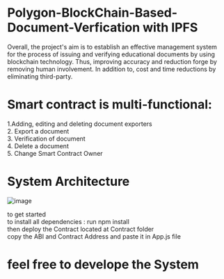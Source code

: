 # Polygon-BlockChain-Based-Document-Verfication with IPFS
Overall, the project's aim is to establish an effective management system for the process of issuing and verifying educational documents 
by using blockchain technology. Thus, improving accuracy and reduction forge by removing human involvement. 
In addition to, cost and time reductions by eliminating third-party.

# Smart contract is multi-functional:  
1.Adding, editing and deleting document exporters   
2. Export a document  
3. Verification of document  
4. Delete a document  
5. Change Smart Contract Owner  

# System Architecture  

![image](https://user-images.githubusercontent.com/49375052/175555389-c30d15c8-9389-4033-a2d7-2eb27ef0eb98.png)

to get started  
to install all dependencies : run npm install  
then deploy the Contract located at Contract folder  
copy the ABI and Contract Address and paste it  in App.js file  
# feel free to  develope the System



